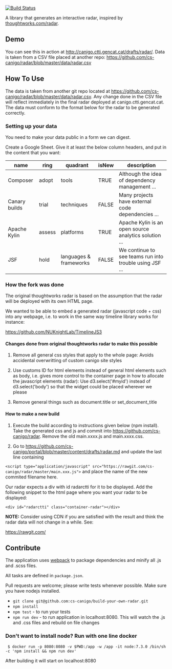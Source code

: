 [![Build Status](https://travis-ci.org/thoughtworks/build-your-own-radar.svg?branch=master)](https://travis-ci.org/thoughtworks/build-your-own-radar)

A library that generates an interactive radar, inspired by [thoughtworks.com/radar](http://thoughtworks.com/radar).

## Demo

You can see this in action at http://canigo.ctti.gencat.cat/drafts/radar/. Data is taken from a CSV file placed at another repo:
https://github.com/cs-canigo/radar/blob/master/data/radar.csv

## How To Use

The data is taken from another git repo located at https://github.com/cs-canigo/radar/blob/master/data/radar.csv. Any change done in the CSV file will reflect immediately in the final radar deployed at canigo.ctti.gencat.cat. The data must conform to the format below for the radar to be generated correctly.

### Setting up your data

You need to make your data public in a form we can digest.

Create a Google Sheet. Give it at least the below column headers, and put in the content that you want:

| name          | ring   | quadrant               | isNew | description                                             |
|---------------|--------|------------------------|-------|---------------------------------------------------------|
| Composer      | adopt  | tools                  | TRUE  | Although the idea of dependency management ...          |
| Canary builds | trial  | techniques             | FALSE | Many projects have external code dependencies ...       |
| Apache Kylin  | assess | platforms              | TRUE  | Apache Kylin is an open source analytics solution ...   |
| JSF           | hold   | languages & frameworks | FALSE | We continue to see teams run into trouble using JSF ... |

### How the fork was done

The original thoughtworks radar is based on the assumption that the radar will be deployed with its own HTML page. 

We wanted to be able to embed a generated radar (javascript code + css) into any webpage, i.e. to work in the same way timeline library works for instance:

https://github.com/NUKnightLab/TimelineJS3

#### Changes done from original thoughtworks radar to make this possible

1. Remove all general css styles that apply to the whole page: Avoids accidental overwritting of custom canigo site styles

2. Use customs ID for html elements instead of general html elements such as body, i.e. gives more control to the container page in how to allocate the javascript elements (radar): Use d3.select('#myid') instead of d3.select('body') so that the widget could be placed wherever we please

3. Remove general things such as document.title or set_document_title

#### How to make a new build

1. Execute the build according to instructions given below (npm install). Take the generated css and js and commit into https://github.com/cs-canigo/radar. Remove the old main.xxxx.js and main.xxxx.css.

2. Go to https://github.com/cs-canigo/portal/blob/master/content/drafts/radar.md and update the last line containing  

`<script type="application/javascript" src="https://rawgit.com/cs-canigo/radar/master/main.xxx.js">` and place the name of the new commited filename here.

Our radar expects a div with id radarctti for it to be displayed. Add the following snippet to the html page where you want your radar to be displayed:

`<div id="radarctti" class="container-radar"></div>`

**NOTE:** Consider using CDN if you are satisfied with the result and think the radar data will not change in a while. See:

https://rawgit.com/


## Contribute

The application uses [webpack](https://webpack.github.io/) to package dependencies and minify all .js and .scss files.

All tasks are defined in `package.json`.

Pull requests are welcome; please write tests whenever possible. 
Make sure you have nodejs installed.

- `git clone git@github.com:cs-canigo/build-your-own-radar.git`
- `npm install`
- `npm test` - to run your tests
- `npm run dev` - to run application in localhost:8080. This will watch the .js and .css files and rebuild on file changes

### Don't want to install node? Run with one line docker

     $ docker run -p 8080:8080 -v $PWD:/app -w /app -it node:7.3.0 /bin/sh -c 'npm install && npm run dev'

After building it will start on localhost:8080
